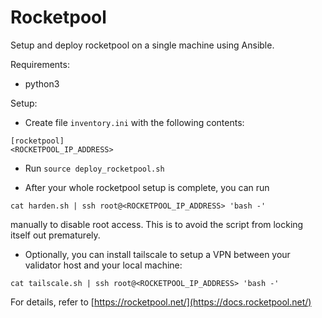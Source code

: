 # Rocketpool 

Setup and deploy rocketpool on a single machine using Ansible.

Requirements:
 - python3

Setup:
 - Create file ```inventory.ini``` with the following contents:
```
[rocketpool]
<ROCKETPOOL_IP_ADDRESS>
```
 - Run ```source deploy_rocketpool.sh ```
 
 - After your whole rocketpool setup is complete, you can run

```cat harden.sh | ssh root@<ROCKETPOOL_IP_ADDRESS> 'bash -'```

manually to disable root access. This is to avoid the script from locking itself out prematurely.

 - Optionally, you can install tailscale to setup a VPN between your validator host 
and your local machine:

```cat tailscale.sh | ssh root@<ROCKETPOOL_IP_ADDRESS> 'bash -' ```

For details, refer to [https://rocketpool.net/](https://docs.rocketpool.net/)
   

